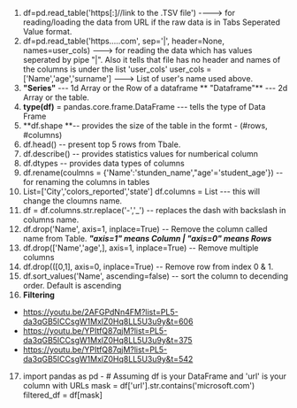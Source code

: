 1. df=pd.read_table('https[:]//link to the .TSV file') ----> for reading/loading the data from URL if the raw data is in Tabs Seperated Value format.
2. df=pd.read_table('https.....com', sep='|', header=None, names=user_cols) ---> for reading the data which has values seperated by pipe "|". Also it tells that file has no header and names of the columns is under the list 'user_cols'
   user_cols = ['Name','age','surname'] ---> List of user's name used above.
3. **"Series"** --- 1d Array or the Row of a dataframe
**   "Dataframe"** --- 2d Array or the table.
4. **type(df)** = pandas.core.frame.DataFrame --- tells the type of Data Frame
5. **df.shape **-- provides the size of the table in the formt - (#rows, #columns)
6. df.head() -- present top 5 rows from Tbale.
7. df.describe() -- provides statistics values for numberical column
8. df.dtypes -- provides data types of columns
9. df.rename(coulmns = {'Name':'stunden_name',"age'='student_age'}) -- for renaming the columns in tables
10. List=['City','colors_reported','state']
    df.columns =  List --- this will change the cloumns name.
11. df = df.columns.str.replace('-','_') -- replaces the dash with backslash in columns name.
12. df.drop('Name', axis=1, inplace=True) -- Remove the column called name from Table. ***"axis=1" means Column | "axis=0" means Rows***
13. df.drop(['Name','age',], axis=1, inplace=True) -- Remove multiple columns
14. df.drop(([0,1], axis=0, inplace=True) -- Remove row from index 0 & 1.
15. df.sort_values('Name', ascending=false) -- sort the column to decending order. Default is ascending
16. **Filtering**
 - https://youtu.be/2AFGPdNn4FM?list=PL5-da3qGB5ICCsgW1MxlZ0Hq8LL5U3u9y&t=606
 - https://youtu.be/YPItfQ87qjM?list=PL5-da3qGB5ICCsgW1MxlZ0Hq8LL5U3u9y&t=375
 - https://youtu.be/YPItfQ87qjM?list=PL5-da3qGB5ICCsgW1MxlZ0Hq8LL5U3u9y&t=542
17. import pandas as pd - # Assuming df is your DataFrame and 'url' is your column with URLs
mask = df['url'].str.contains('microsoft.com')
filtered_df = df[mask]

